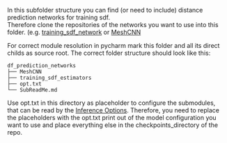 In this subfolder structure you can find (or need to include) distance prediction networks for training sdf.  
Therefore clone the repositories of the networks you want to use into this folder.
(e.g. [training_sdf_network](https://github.com/julianstrietzel/training_sdf_estimators)
or [MeshCNN](https://github.com/julianstrietzel/MeshCNN])

For correct module resolution in pycharm mark this folder and all its direct childs as source root.
The correct folder structure should look like this:

```
df_prediction_networks
├── MeshCNN
├── training_sdf_estimators
├── opt.txt
└── SubReadMe.md
```

Use opt.txt in this directory as placeholder to configure the submodules, that can be read by the
[Inference Options](inf_options.py). Therefore, you need to replace the placeholders with the opt.txt print out of the
model configuration you want to use and place everything else in the checkpoints_directory of the repo.